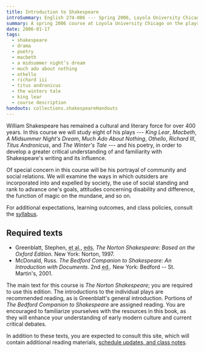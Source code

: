 ```yaml
---
title: Introduction to Shakespeare
introSummary: English 274-086 --- Spring 2006, Loyola University Chicago
summary: A spring 2006 course at Loyola University Chicago on the plays and poems of William Shakespeare
date: 2006-01-17
tags:
  - shakespeare
  - drama
  - poetry
  - macbeth
  - a midsummer night’s dream
  - much ado about nothing
  - othello
  - richard iii
  - titus andronicus
  - the winters tale
  - king lear
  - course description
handouts: collections.shakespeareHandouts
---
```


William Shakespeare has remained a cultural and literary force for over 400 years. In this course we will study eight of his plays --- <cite>King Lear</cite>, <cite>Macbeth</cite>, <cite>A Midsummer Night's Dream</cite>, <cite>Much Ado About Nothing</cite>, <cite>Othello</cite>, <cite>Richard III</cite>, <cite>Titus Andronicus</cite>, and <cite>The Winter's Tale</cite> --- and his poetry, in order to develop a greater critical understanding of and familiarity with Shakespeare's writing and its influence.

Of special concern in this course will be his portrayal of community and social relations. We will examine the ways in which outsiders are incorporated into and expelled by society, the use of social standing and rank to advance one's goals, attitudes concerning disability and difference, the function of magic on the mundane, and so on.

For additional expectations, learning outcomes, and class policies, consult the [syllabus](./syllabus).

## Required texts

* Greenblatt, Stephen, <abbr title="and others">et al.</abbr>, <abbr title="editors">eds.</abbr> <cite>The Norton Shakespeare: Based on the Oxford Edition</cite>. New York: Norton, 1997.
* McDonald, Russ. <cite>The Bedford Companion to Shakespeare: An Introduction with Documents</cite>. 2nd <abbr title="edition">ed.</abbr>. New York: Bedford -- St. Martin's, 2001.

The main text for this course is <cite>The Norton Shakespeare</cite>; you are required to use this edition. The introductions to the individual plays are recommended reading, as is Greenblatt's general introduction. Portions of <cite>The Bedford Companion to Shakespeare</cite> are assigned reading. You are encouraged to familiarize yourselves with the resources in this book, as they will enhance your understanding of early modern culture and current critical debates.

In addition to these texts, you are expected to consult this site, which will contain additional reading materials, [schedule updates, and class notes](./schedule).
